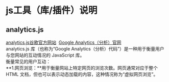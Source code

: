 # js工具（库/插件）说明<br>
## analytics.js
[analytics.js谷歌官方网站](https://developers.google.cn/analytics/devguides/collection/analyticsjs)&nbsp;
[Google Analytics（分析）官网](https://developers.google.cn/analytics)<br>
analytics.js 库（也称为“Google Analytics（分析）代码”）是一种用于衡量用户与您网站的互动情况的 JavaScript 库。<br>
衡量常见的用户互动：<br>
**1.网页浏览：**用于衡量网站上特定网页的浏览次数。网页通常对应于整个 HTML 文档，但也可以表示动态加载的内容，这种情况称为“虚拟网页浏览”。<br>
